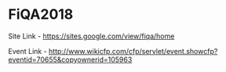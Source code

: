 # FiQA2018

Site Link - https://sites.google.com/view/fiqa/home

Event Link - http://www.wikicfp.com/cfp/servlet/event.showcfp?eventid=70655&copyownerid=105963

